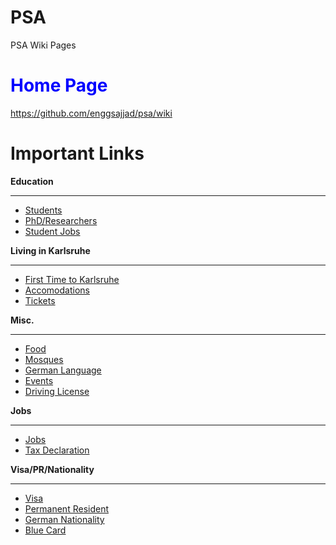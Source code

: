 # PSA
PSA Wiki Pages
#  <span style="color:blue">Home Page</span>
https://github.com/enggsajjad/psa/wiki

# Important Links
**Education**

***

* [Students](Students)
* [PhD/Researchers](PhD)
* [Student Jobs](Student-Jobs)

**Living in Karlsruhe**

***

* [First Time to Karlsruhe](First-Time-to-Karlsruhe)
* [Accomodations](Accomodation)
* [Tickets](Tickets)

**Misc.**

***

* [Food](Food)
* [Mosques](Mosques)
* [German Language](German-Language)
* [Events](Events)
* [Driving License](wiki/Driving-License)

**Jobs**

***

* [Jobs](Jobs)
* [Tax Declaration](Tax-Declaration)

**Visa/PR/Nationality**

***

* [Visa](Visa)
* [Permanent Resident](Permanent-Resident)
* [German Nationality](German-Nationality)
* [Blue Card](Blue-Card)

